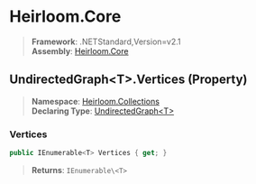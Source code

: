 # Heirloom.Core

> **Framework**: .NETStandard,Version=v2.1  
> **Assembly**: [Heirloom.Core][0]

## UndirectedGraph\<T>.Vertices (Property)

> **Namespace**: [Heirloom.Collections][0]  
> **Declaring Type**: [UndirectedGraph\<T>][1]

### Vertices

```cs
public IEnumerable<T> Vertices { get; }
```

> **Returns**: `IEnumerable\<T>`

[0]: ../../../Heirloom.Core.md
[1]: ../UndirectedGraph[T].md
